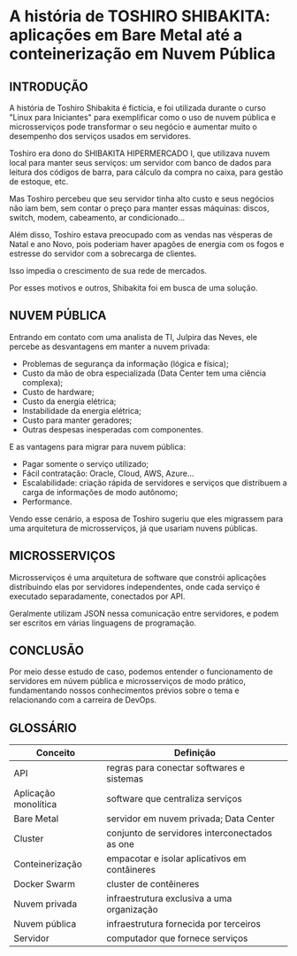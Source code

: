 # A história de TOSHIRO SHIBAKITA: aplicações em Bare Metal até a conteinerização em Nuvem Pública

## INTRODUÇÃO

A história de Toshiro Shibakita é fictícia, e foi utilizada durante o curso "Linux para Iniciantes" para exemplificar como o uso de nuvem pública e microsserviços pode transformar o seu negócio e aumentar muito o desempenho dos serviços usados em servidores.

Toshiro era dono do SHIBAKITA HIPERMERCADO I, que utilizava nuvem local para manter seus serviços: um servidor com banco de dados para leitura dos códigos de barra, para cálculo da compra no caixa, para gestão de estoque, etc.

Mas Toshiro percebeu que seu servidor tinha alto custo e seus negócios não iam bem, sem contar o preço para manter essas máquinas: discos, switch, modem, cabeamento, ar condicionado...

Além disso, Toshiro estava preocupado com as vendas nas vésperas de Natal e ano Novo, pois poderiam haver apagões de energia com os fogos e estresse do servidor com a sobrecarga de clientes.

Isso impedia o crescimento de sua rede de mercados.

Por esses motivos e outros, Shibakita foi em busca de uma solução.

## NUVEM PÚBLICA

Entrando em contato com uma analista de TI, Julpira das Neves, ele percebe as desvantagens em manter a nuvem privada:

* Problemas de segurança da informação (lógica e física);
* Custo da mão de obra especializada (Data Center tem uma ciência complexa);
* Custo de hardware;
* Custo da energia elétrica;
* Instabilidade da energia elétrica;
* Custo para manter geradores;
* Outras despesas inesperadas com componentes.

E as vantagens para migrar para nuvem pública:

* Pagar somente o serviço utilizado;
* Fácil contratação: Oracle, Cloud, AWS, Azure...
* Escalabilidade: criação rápida de servidores e serviços que distribuem a carga de informações de modo autônomo;
* Performance.

Vendo esse cenário, a esposa de Toshiro sugeriu que eles migrassem para uma arquitetura de microsserviços, já que usariam nuvens públicas.

## MICROSSERVIÇOS

Microsserviços é uma arquitetura de software que constrói aplicações distribuindo elas por servidores independentes, onde cada serviço é executado separadamente, conectados por API. 

Geralmente utilizam JSON nessa comunicação entre servidores, e podem ser escritos em várias linguagens de programação.

## CONCLUSÃO

Por meio desse estudo de caso, podemos entender o funcionamento de servidores em núvem pública e microsserviços de modo prático, fundamentando nossos conhecimentos prévios sobre o tema e relacionando com a carreira de DevOps.

## GLOSSÁRIO

| Conceito | Definição |
|----|-----
|API|regras para conectar softwares e sistemas
|Aplicação monolítica|software que centraliza serviços
|Bare Metal|servidor em nuvem privada; Data Center
|Cluster|conjunto de servidores interconectados as one
|Conteinerização|empacotar e isolar aplicativos em contâineres
|Docker Swarm|cluster de contêineres
|Nuvem privada|infraestrutura exclusiva a uma organização
|Nuvem pública|infraestrutura fornecida por terceiros
|Servidor|computador que fornece serviços
